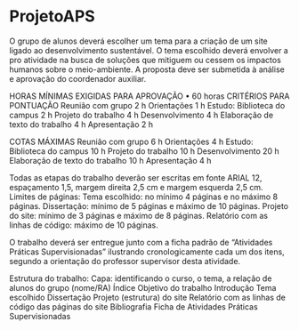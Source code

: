 # ProjetoAPS
O grupo de alunos deverá escolher um tema para a criação de um site ligado ao desenvolvimento sustentável. O tema escolhido deverá
envolver a pro atividade na busca de soluções que mitiguem ou cessem os impactos humanos sobre o meio-ambiente. A proposta deve ser 
submetida à análise e aprovação do coordenador auxiliar.

HORAS MÍNIMAS EXIGIDAS PARA APROVAÇÃO 
•	60 horas
CRITÉRIOS PARA PONTUAÇÃO
Reunião com grupo	2 h
Orientações	1 h
Estudo: Biblioteca do campus	2 h
Projeto do trabalho	4 h
Desenvolvimento	4 h
Elaboração de texto do trabalho	4 h
Apresentação	2 h

COTAS MÁXIMAS
Reunião com grupo	6 h
Orientações	4 h
Estudo: Biblioteca do campus	10 h
Projeto do trabalho	10 h
Desenvolvimento	20 h
Elaboração de texto do trabalho	10 h
Apresentação	4 h

Todas as etapas do trabalho deverão ser escritas em fonte ARIAL 12, espaçamento 1,5, margem direita 2,5 cm e margem esquerda 2,5 cm.
Limites de páginas:
Tema escolhido: no mínimo 4 páginas e no máximo 8 páginas.
Dissertação: mínimo de 5 páginas e máximo de 10 páginas.
Projeto do site: mínimo de 3 páginas e máximo de 8 páginas.
Relatório com as linhas de código: máximo de 10 páginas.

O trabalho deverá ser entregue junto com a ficha padrão de “Atividades Práticas Supervisionadas” ilustrando cronologicamente cada um dos itens, segundo a orientação do professor supervisor desta atividade.

Estrutura do trabalho:
Capa: identificando o curso, o tema, a relação de alunos do grupo (nome/RA)
Índice
Objetivo do trabalho
Introdução
Tema escolhido
Dissertação
Projeto (estrutura) do site
Relatório com as linhas de código das páginas do site
Bibliografia
Ficha de Atividades Práticas Supervisionadas

